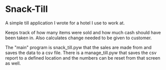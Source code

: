 # Snack-Till

A simple till application I wrote for a hotel I use to work at.

Keeps track of how many items were sold and how much cash should have been taken in.
Also calculates change needed to be given to customer.

The "main" program is snack_till.pyw that the sales are made from and saves the data to a csv file. 
There is a manage_till.pyw that saves the csv report to a defined location and the numbers can be reset from that screen as well.
